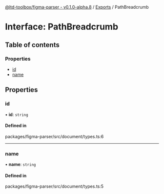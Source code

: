 [@ltd-toolbox/figma-parser - v0.1.0-alpha.8](../README.md) / [Exports](../modules.md) / PathBreadcrumb

# Interface: PathBreadcrumb

## Table of contents

### Properties

- [id](PathBreadcrumb.md#id)
- [name](PathBreadcrumb.md#name)

## Properties

### id

• **id**: `string`

#### Defined in

packages/figma-parser/src/document/types.ts:6

___

### name

• **name**: `string`

#### Defined in

packages/figma-parser/src/document/types.ts:5
